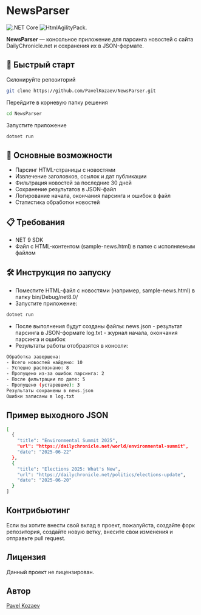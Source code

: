 # NewsParser

![.NET Core](https://img.shields.io/badge/.NET-9.0-blue)
![HtmlAgilityPack](https://img.shields.io/badge/HtmlAgilityPack-1.12.1-green).

**NewsParser** — консольное приложение для парсинга новостей с сайта DailyChronicle.net и сохранения их в JSON-формате.

## 🚀 Быстрый старт
Склонируйте репозиторий
```bash
git clone https://github.com/PavelKozaev/NewsParser.git
```
Перейдите в корневую папку решения
```bash
cd NewsParser
```
Запустите приложение
```bash
dotnet run
```

## 📌 Основные возможности
- Парсинг HTML-страницы с новостями
- Извлечение заголовков, ссылок и дат публикации
- Фильтрация новостей за последние 30 дней
- Сохранение результатов в JSON-файл
- Логирование начала, окончания парсинга и ошибок в файл
- Статистика обработки новостей

## 📋 Требования
- NET 9 SDK
- Файл с HTML-контентом (sample-news.html) в папке с исполняемым файлом

## 🛠 Инструкция по запуску
- Поместите HTML-файл с новостями (например, sample-news.html) в папку bin/Debug/net8.0/
- Запустите приложение:
```bash
dotnet run
```
- После выполнения будут созданы файлы:
news.json - результат парсинга в JSON-формате
log.txt - журнал начала, окончания парсинга и ошибок
- Результаты работы отобразятся в консоли:
```bash
Обработка завершена:
- Всего новостей найдено: 10
- Успешно распознано: 8
- Пропущено из-за ошибок парсинга: 2
- После фильтрации по дате: 5
- Пропущено (устаревшие): 3
Результаты сохранены в news.json
Ошибки записаны в log.txt
```

## Пример выходного JSON
```bash
[
  {
    "title": "Environmental Summit 2025",
    "url": "https://dailychronicle.net/world/environmental-summit",
    "date": "2025-06-22"
  },
  {
    "title": "Elections 2025: What's New",
    "url": "https://dailychronicle.net/politics/elections-update",
    "date": "2025-06-20"
  }
]
```

## Контрибьютинг

Если вы хотите внести свой вклад в проект, пожалуйста, создайте форк репозитория, создайте новую ветку, внесите свои изменения и отправьте pull request.

## Лицензия

Данный проект не лицензирован.

## Автор

[Pavel Kozaev](https://github.com/PavelKozaev)
